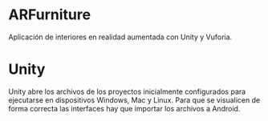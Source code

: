 # ARFurniture
Aplicación de interiores en realidad aumentada con Unity y Vuforia.

# Unity
Unity abre los archivos de los proyectos inicialmente configurados para ejecutarse en dispositivos Windows, Mac y Linux.
Para que se visualicen de forma correcta las interfaces hay que importar los archivos a Android.

